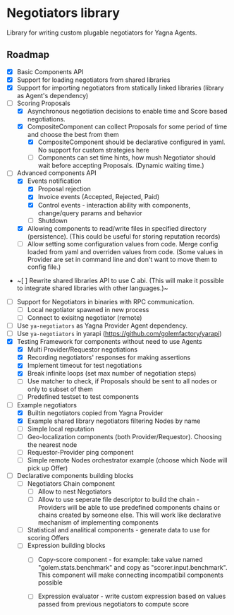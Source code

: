 # Negotiators library

Library for writing custom plugable negotiators for Yagna Agents.

## Roadmap

- [x] Basic Components API
- [x] Support for loading negotiators from shared libraries
- [x] Support for importing negotiators from statically linked libraries (library as Agent's dependency)
- [ ] Scoring Proposals
    - [x] Asynchronous negotiation decisions to enable time and Score based negotiations.
    - [x] CompositeComponent can collect Proposals for some period of time and choose the best from them
        - [x] CompositeComponent should be declarative configured in yaml. No support for custom strategies here
        - [ ] Components can set time hints, how mush Negotiator should wait before accepting Proposals. (Dynamic waiting time.)
- [ ] Advanced components API
    - [x] Events notification
        - [x] Proposal rejection
        - [x] Invoice events (Accepted, Rejected, Paid)
        - [x] Control events - interaction ability with components, change/query params and behavior
        - [ ] Shutdown
    - [x] Allowing components to read/write files in specified directory (persistence). (This could be useful for storing reputation records)
    - [ ] Allow setting some configuration values from code. Merge config loaded from yaml and overriden values from code. (Some values in Provider are set in command line and  don't want to move them to config file.)
- ~[ ] Rewrite shared libraries API to use C abi. (This will make it possible to integrate shared libraries with other languages.)~
- [ ] Support for Negotiators in binaries with RPC communication.
    - [ ] Local negotiator spawned in new process
    - [ ] Connect to exisitng negotiator (remote)
- [ ] Use `ya-negotiators` as Yagna Provider Agent dependency.
- [ ] Use `ya-negotiators` in yarapi (https://github.com/golemfactory/yarapi)
- [x] Testing Framework for components without need to use Agents
    - [x] Multi Provider/Requestor negotiations
    - [x] Recording negotiators' responses for making assertions
    - [x] Implement timeout for test negotiations
    - [x] Break infinite loops (set max number of negotiation steps)
    - [ ] Use matcher to check, if Proposals should be sent to all nodes or only to subset of them
    - [ ] Predefined testset to test components
- [ ] Example negotiators
    - [x] Builtin negotiators copied from Yagna Provider
    - [x] Example shared library negotiators filtering Nodes by name
    - [ ] Simple local reputation
    - [ ] Geo-localization components (both Provider/Requestor). Choosing the nearest node
    - [ ] Requestor-Provider ping component
    - [ ] Simple remote Nodes orchestrator example (choose which Node will pick up Offer)
- [ ] Declarative components building blocks
    - [ ] Negotiators Chain component
        - [ ] Allow to nest Negotiators
        - [ ] Allow to use seperate file descriptor to build the chain - Providers will be able to use predefined components chains or chains created by someone else. This will work like declarative mechanism of implementing components
    - [ ] Statistical and analitical components - generate data to use for scoring Offers
    - [ ] Expression building blocks
        - [ ] Copy-score component - for example: take value named "golem.stats.benchmark" and copy as "scorer.input.benchmark". This component will make connecting incompatibil components possible
        - [ ] Expression evaluator - write custom expression based on values passed from previous negotiators to compute score
    
    
    
